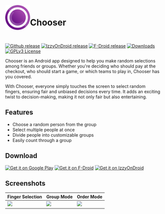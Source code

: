 <img align="left" width="80" height="80" src="readme/chooser-icon.svg" alt="App icon">

# Chooser

<br>

[<img src="https://img.shields.io/github/v/release/uravgcode/chooser?logo=github"
alt="Github release">](https://github.com/UrAvgCode/Chooser/releases)
[<img src="https://img.shields.io/endpoint?url=https://apt.izzysoft.de/fdroid/api/v1/shield/com.uravgcode.chooser"
alt="IzzyOnDroid release">](https://apt.izzysoft.de/fdroid/index/apk/com.uravgcode.chooser)
[<img src="https://img.shields.io/f-droid/v/com.uravgcode.chooser?logo=fdroid"
alt="F-Droid release">](https://f-droid.org/en/packages/com.uravgcode.chooser)
[<img src="https://img.shields.io/github/downloads/uravgcode/chooser/total?logo=github&color=%230f81c2"
alt="Downloads">](https://github.com/UrAvgCode/Chooser/releases)
[<img src="https://img.shields.io/badge/License-GPL%20v3-orange"
alt="GPLv3 License">](https://www.gnu.org/licenses/gpl-3.0)

Chooser is an Android app designed to help you make random selections among friends or groups.
Whether you're deciding who should pay at the checkout, who should start a game, or which teams to play in, Chooser has you covered.

With Chooser, everyone simply touches the screen to select random fingers, ensuring fair and unbiased decisions every time.
It adds an exciting twist to decision-making, making it not only fair but also entertaining.

## Features

- Choose a random person from the group
- Select multiple people at once
- Divide people into customizable groups
- Easily count through a group

## Download

[<img src="https://play.google.com/intl/en_us/badges/images/generic/en-play-badge.png"
alt="Get it on Google Play" height=80/>](https://play.google.com/store/apps/details?id=com.uravgcode.chooserapp)
[<img src="https://fdroid.gitlab.io/artwork/badge/get-it-on.png"
alt="Get it on F-Droid" height="80"/>](https://f-droid.org/en/packages/com.uravgcode.chooser)
[<img src="https://gitlab.com/IzzyOnDroid/repo/-/raw/master/assets/IzzyOnDroid.png"
alt="Get it on IzzyOnDroid" height="80"/>](https://apt.izzysoft.de/fdroid/index/apk/com.uravgcode.chooser)

## Screenshots

| Finger Selection            | Group Mode                 | Order Mode                 |
|-----------------------------|----------------------------|----------------------------|
| ![](readme/single-mode.gif) | ![](readme/group-mode.gif) | ![](readme/order-mode.gif) |
